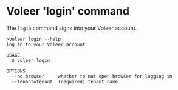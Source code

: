 # Voleer 'login' command

The `login` command signs into your Voleer account.

```shell
>voleer login --help
log in to your Voleer account

USAGE
  $ voleer login

OPTIONS
  --no-browser     whether to not open browser for logging in
  --tenant=tenant  (required) tenant name
```
